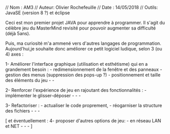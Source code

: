 // Nom : AM3
// Auteur: Olivier Rochefeuille
// Date : 14/05/2018
// Outils: JavaSE (version 8 ?) et éclipse

Ceci est mon premier projet JAVA pour apprendre à programmer.
Il s'agit du célèbre jeu du MasterMind revisité pour pouvoir
augmenter sa difficulté (déjà 5ans).

Puis, ma curiosité m'a ammené vers d'autres langages de programmation.
Aujourd'hui,je souhaite donc améliorer ce petit
logiciel ludique, selon 3 (ou 4) axes :

1- Améliorer l'interface graphique (utilisation et esthétisme) qui 
	en a grandement besoin :
		- redimensionnement de la fenêtre et des panneaux
		- gestion des menus (suppression des pops-up ?)
		- positionnement et taille des éléments du jeu
		-
		-

2- Renforcer l'expérience de jeu en rajoutant des fonctionnalités :
		- implémenter le glisser-déposer
		-
		-
		-

3- Refactoriser :
		- actualiser le code proprement,
		- réogarniser la structure des fichiers
		-
		-
		-

[ et éventuellement :
4- proposer d'autres options de jeu:
		- en réseau LAN et NET
		-
		-
		-
]
